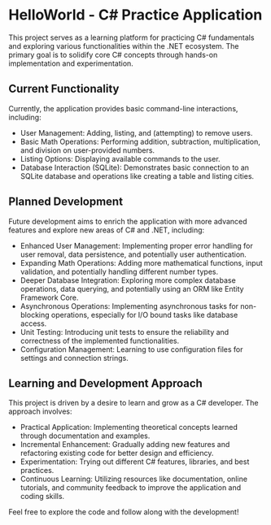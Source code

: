 # HelloWorld - C# Practice Application

This project serves as a learning platform for practicing C# fundamentals and exploring various functionalities within the .NET ecosystem. The primary goal is to solidify core C# concepts through hands-on implementation and experimentation.

## Current Functionality

Currently, the application provides basic command-line interactions, including:

* User Management: Adding, listing, and (attempting) to remove users.
* Basic Math Operations: Performing addition, subtraction, multiplication, and division on user-provided numbers.
* Listing Options: Displaying available commands to the user.
* Database Interaction (SQLite): Demonstrates basic connection to an SQLite database and operations like creating a table and listing cities.

## Planned Development

Future development aims to enrich the application with more advanced features and explore new areas of C# and .NET, including:

* Enhanced User Management: Implementing proper error handling for user removal, data persistence, and potentially user authentication.
* Expanding Math Operations: Adding more mathematical functions, input validation, and potentially handling different number types.
* Deeper Database Integration: Exploring more complex database operations, data querying, and potentially using an ORM like Entity Framework Core.
* Asynchronous Operations: Implementing asynchronous tasks for non-blocking operations, especially for I/O bound tasks like database access.
* Unit Testing: Introducing unit tests to ensure the reliability and correctness of the implemented functionalities.
* Configuration Management: Learning to use configuration files for settings and connection strings.

## Learning and Development Approach

This project is driven by a desire to learn and grow as a C# developer. The approach involves:

* Practical Application: Implementing theoretical concepts learned through documentation and examples.
* Incremental Enhancement: Gradually adding new features and refactoring existing code for better design and efficiency.
* Experimentation: Trying out different C# features, libraries, and best practices.
* Continuous Learning: Utilizing resources like documentation, online tutorials, and community feedback to improve the application and coding skills.

Feel free to explore the code and follow along with the development!
